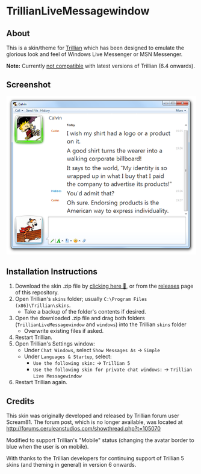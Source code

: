 # TrillianLiveMessagewindow

## About

This is a skin/theme for [Trillian](https://trillian.im/) which has been designed to emulate the glorious look and feel of Windows Live Messenger or MSN Messenger.

**Note:** Currently [not compatible](https://github.com/dizzy-egg/TrillianLiveMessagewindow/issues/1) with latest versions of Trillian (6.4 onwards).

## Screenshot

![Preview](https://raw.githubusercontent.com/dizzy-egg/TrillianLiveMessagewindow/main/skins/TrillianLiveMessagewindow/preview1.png)

## Installation Instructions

1. Download the skin .zip file by [clicking here 🔗](https://github.com/dizzy-egg/TrillianLiveMessagewindow/raw/main/TrillianLiveMessagewindow.zip), or from the [releases](https://github.com/dizzy-egg/TrillianLiveMessageWindow/releases) page of this repository.
2. Open Trillian's `skins` folder; usually `C:\Program Files (x86)\Trillian\skins`. 
    * Take a backup of the folder's contents if desired.
3. Open the downloaded .zip file and drag both folders (`TrillianLiveMessagewindow` and `windows`) into the Trillian `skins` folder
    * Overwrite existing files if asked.
4. Restart Trillian.
5. Open Trillian's Settings window:
    * Under `Chat Windows`, select `Show Messages As` → `Simple`
    * Under `Languages & Startup`, select:
        * `Use the following skin:` → `Trillian 5`
        * `Use the following skin for private chat windows:` → `Trillian Live Messagewindow`
6. Restart Trillian again.

## Credits

This skin was originally developed and released by Trillian forum user Scream81. The forum post, which is no longer available, was located at http://forums.ceruleanstudios.com/showthread.php?t=105070

Modified to support Trillian's "Mobile" status (changing the avatar border to blue when the user is on mobile).

With thanks to the Trillian developers for continuing support of Trillian 5 skins (and theming in general) in version 6 onwards.
